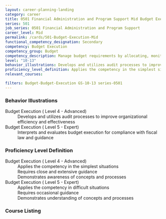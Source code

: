 ```yaml
---
layout: career-planning-landing
category: career
title: 0501 Financial Administration and Program Support Mid Budget Execution
series: 501
job_series: 0501 Financial Administration and Program Support
career_level: Mid
permalink: /cards/501-Budget-Execution-Mid
functional_competency_designation: Secondary
competency: Budget Execution
competency_group: Budget
competency_description: Manage budget requirements by allocating, monitoring and analyzing budgets in compliance with statutory/regulatory guidance.
level: "10-13"
behavior_illustrations: Develops and utilizes audit processes to improve organizational efficiency and effectiveness ? Interprets and evaluates budget execution for compliance with fiscal law and guidance
proficiency_level_definition: Applies the competency in the simplest situations ? Requires close and extensive guidance ? Demonstrates awareness of concepts and processes ? Applies the competency in difficult situations ? Requires occasional guidance ? Demonstrates understanding of concepts and processes
relevant_courses: 

filters: Budget-Budget-Execution GS-10-13 series-0501
---
```


<div class="card-content-column behavior">
  <h3>Behavior Illustrations</h3>
  <dl><dt>Budget Execution ( Level 4 - Advanced)</dt><dd>Develops and utilizes audit processes to improve organizational efficiency and effectiveness</dd><dt>Budget Execution ( Level 5 - Expert)</dt><dd>Interprets and evaluates budget execution for compliance with fiscal law and guidance</dd></dl>
</div>
<div class="card-content-column prof-level">
  <h3>Proficiency Level Definition</h3>
  <dl><dt>Budget Execution ( Level 4 - Advanced)</dt><dd>Applies the competency in the simplest situations </dd><dd> Requires close and extensive guidance </dd><dd> Demonstrates awareness of concepts and processes</dd><dt>Budget Execution ( Level 5 - Expert)</dt><dd>Applies the competency in difficult situations </dd><dd> Requires occasional guidance </dd><dd> Demonstrates understanding of concepts and processes</dd></dl>
</div>
<div class="card-content-column">
  <h3>Course Listing</h3>
  <ul>
  
  </ul>
</div>